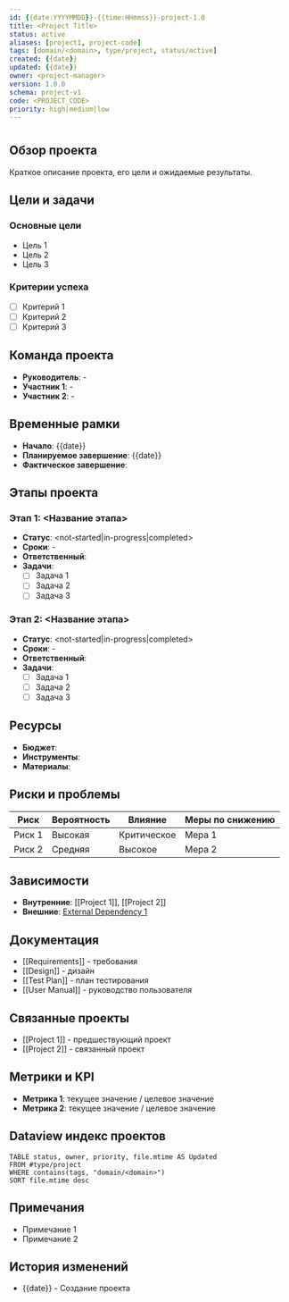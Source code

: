 ```yaml
---
id: {{date:YYYYMMDD}}-{{time:HHmmss}}-project-1.0
title: <Project Title>
status: active
aliases: [project1, project-code]
tags: [domain/<domain>, type/project, status/active]
created: {{date}}
updated: {{date}}
owner: <project-manager>
version: 1.0.0
schema: project-v1
code: <PROJECT_CODE>
priority: high|medium|low
---
```


# <Project Title>

## Обзор проекта
Краткое описание проекта, его цели и ожидаемые результаты.

## Цели и задачи

### Основные цели
- Цель 1
- Цель 2
- Цель 3

### Критерии успеха
- [ ] Критерий 1
- [ ] Критерий 2
- [ ] Критерий 3

## Команда проекта
- **Руководитель**: <Name> - <Role>
- **Участник 1**: <Name> - <Role>
- **Участник 2**: <Name> - <Role>

## Временные рамки
- **Начало**: {{date}}
- **Планируемое завершение**: {{date}}
- **Фактическое завершение**: <date>

## Этапы проекта

### Этап 1: <Название этапа>
- **Статус**: <not-started|in-progress|completed>
- **Сроки**: <start> - <end>
- **Ответственный**: <Name>
- **Задачи**:
  - [ ] Задача 1
  - [ ] Задача 2
  - [ ] Задача 3

### Этап 2: <Название этапа>
- **Статус**: <not-started|in-progress|completed>
- **Сроки**: <start> - <end>
- **Ответственный**: <Name>
- **Задачи**:
  - [ ] Задача 1
  - [ ] Задача 2
  - [ ] Задача 3

## Ресурсы
- **Бюджет**: <amount>
- **Инструменты**: <list>
- **Материалы**: <list>

## Риски и проблемы
| Риск | Вероятность | Влияние | Меры по снижению |
|------|-------------|---------|------------------|
| Риск 1 | Высокая | Критическое | Мера 1 |
| Риск 2 | Средняя | Высокое | Мера 2 |

## Зависимости
- **Внутренние**: [[Project 1]], [[Project 2]]
- **Внешние**: [External Dependency 1](link)

## Документация
- [[Requirements]] - требования
- [[Design]] - дизайн
- [[Test Plan]] - план тестирования
- [[User Manual]] - руководство пользователя

## Связанные проекты
- [[Project 1]] - предшествующий проект
- [[Project 2]] - связанный проект

## Метрики и KPI
- **Метрика 1**: текущее значение / целевое значение
- **Метрика 2**: текущее значение / целевое значение

## Dataview индекс проектов
```dataview
TABLE status, owner, priority, file.mtime AS Updated
FROM #type/project
WHERE contains(tags, "domain/<domain>")
SORT file.mtime desc
```

## Примечания
- Примечание 1
- Примечание 2

## История изменений
- {{date}} - Создание проекта
